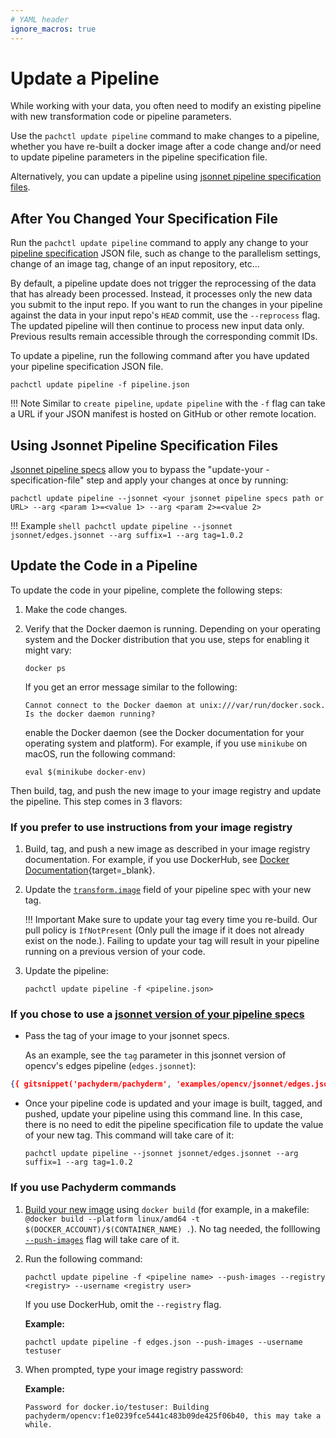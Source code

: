 ```yaml
---
# YAML header
ignore_macros: true
---
```


<!-- git-snippet: enable -->
# Update a Pipeline

While working with your data, you often need to modify an existing
pipeline with new transformation code or pipeline parameters. 

Use the `pachctl update pipeline` command to make changes to a pipeline,
whether you have re-built a docker image after a code change and/or
need to update pipeline parameters in the pipeline specification file. 

Alternatively, you can update a pipeline using [jsonnet pipeline specification files](#using-jsonnet-pipeline-specification-files).

## After You Changed Your Specification File

Run the `pachctl update pipeline` command to apply any change to your
[pipeline specification](../../../reference/pipeline-spec) JSON file, such as change to the
parallelism settings, change of an image tag, change of an input repository, etc...

By default, a pipeline update does not trigger the reprocessing of the data
that has already been processed. Instead,
it processes only the new data you submit to the input repo.
If you want to run the changes in your pipeline against the data in
your input repo's `HEAD` commit, use the `--reprocess` flag.
The updated pipeline will then continue to process new input data only.
Previous results remain accessible through the corresponding commit IDs.

To update a pipeline, run the following command after
you have updated your pipeline specification JSON file.

```shell
pachctl update pipeline -f pipeline.json
```

!!! Note
    Similar to `create pipeline`, `update pipeline` with the `-f` flag can 
    take a URL if your JSON manifest is hosted on GitHub or other remote location.

## Using Jsonnet Pipeline Specification Files

[Jsonnet pipeline specs](../jsonnet-pipeline-specs) allow you to bypass the "update-your -specification-file" step and 
apply your changes at once by running:

```shell
pachctl update pipeline --jsonnet <your jsonnet pipeline specs path or URL> --arg <param 1>=<value 1> --arg <param 2>=<value 2>
```
!!! Example
      ```shell
      pachctl update pipeline --jsonnet jsonnet/edges.jsonnet --arg suffix=1 --arg tag=1.0.2
      ```

## Update the Code in a Pipeline
To update the code in your pipeline, complete the following steps:

1. Make the code changes.
1. Verify that the Docker daemon is running. Depending on your operating system and
the Docker distribution that you use, steps for enabling it might
vary:

     ```shell
     docker ps
     ```
     If you get an error message similar to the following:

     ```shell
     Cannot connect to the Docker daemon at unix:///var/run/docker.sock. Is the docker daemon running?
     ```
     enable the Docker daemon (see the Docker documentation for your operating system and platform).
     For example, if you use `minikube` on  macOS, run the following
     command:

     ```shell
     eval $(minikube docker-env)
     ```

Then build, tag, and push the new image to your image registry and update the pipeline. 
This step comes in 3 flavors:
### **If you prefer to use instructions from your image registry**

   1. Build, tag, and push a new image as described in your
      image registry documentation. For example, if you use
      DockerHub, see [Docker Documentation](https://docs.docker.com/docker-hub/){target=_blank}.

   1. Update the [`transform.image`](../../../reference/pipeline-spec/#transform-required) field of your pipeline spec with your new tag.
   
      !!! Important
            Make sure to update your tag every time you re-build. Our pull policy is `IfNotPresent` (Only pull the image if it does not already exist on the node.). Failing to update your tag will result in your pipeline running on a previous version of your code.

   1. Update the pipeline:

      ```shell
      pachctl update pipeline -f <pipeline.json>
      ```

### **If you chose to use a [jsonnet version of your pipeline specs](../jsonnet-pipeline-specs)**

   * Pass the tag of your image to your jsonnet specs.

      As an example, see the `tag` parameter in this jsonnet version of opencv's edges pipeline (`edges.jsonnet`):
      
```json
{{ gitsnippet('pachyderm/pachyderm', 'examples/opencv/jsonnet/edges.jsonnet', '2.2.x') }}
```

   * Once your pipeline code is updated and your image is built, tagged, and pushed, update your pipeline using this command line. In this case, there is no need to edit the pipeline specification file to update the value of your new tag. This command will take care of it:

      ```shell
      pachctl update pipeline --jsonnet jsonnet/edges.jsonnet --arg suffix=1 --arg tag=1.0.2
      ```

### **If you use Pachyderm commands**

   1. [Build your new image](../../developer-workflow/working-with-pipelines/#step-2-build-your-docker-image) using `docker build` (for example, in a makefile: `@docker build --platform linux/amd64 -t $(DOCKER_ACCOUNT)/$(CONTAINER_NAME) .`). No tag needed, the folllowing [`--push-images`](../../developer-workflow/push-images-flag/) flag will take care of it.


   1. Run the following command:

      ```shell
      pachctl update pipeline -f <pipeline name> --push-images --registry <registry> --username <registry user>
      ```

      If you use DockerHub, omit the `--registry` flag.

      **Example:**

      ```shell
      pachctl update pipeline -f edges.json --push-images --username testuser
      ```

   1. When prompted, type your image registry password:

      **Example:**

      ```
      Password for docker.io/testuser: Building pachyderm/opencv:f1e0239fce5441c483b09de425f06b40, this may take a while.
      ```

